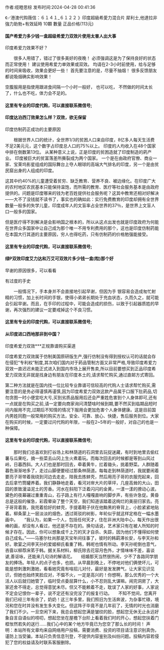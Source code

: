 <p>作者:缆睦思棕 发布时间:2024-04-28 00:41:36</p>
<p>《✅港澳代购薇信：６１４１_６１２２ 》印度超級希愛力混合片 犀利士,他達拉非 強力助勃+有效延時 10顆 數量 正品价格(113元) </p>
									<h4>国产希爱力多少钱一盒超级希爱力双效片使用太害人出大事</h4><p>印度希爱力效果不好？</p><p>　　很多人用错了，错过了很多美好的夜晚！ 必须强调这是为了保持良好的状态而正常使用！ 建议使用希爱力单效果或双效。 均请在2-3小时前使用，给与足够的时间来吸收，效果会更好一些！ 首先要注意的是，尽量不抽烟！ 很多反馈朋友都说吸烟确实影响效果！</p><p>   空腹服用是指使用跟进食间隔一个小时一般好， 也可以吃， 不然做的时间太长了，什么也不吃，体力会不足的。</p><p></p><h4>	这里有专业的印度代购，可以直接联系微信号;</h4><p></p><h4>印度达泊西汀效果怎么样？双效，欲无保留</h4><p>印度仿制药正成功的主要原因</p><p>　　根据世界人口的统计，全世界1/3的贫困人口来自印度，8亿多人每天生活费不足2美元元，这个数字占印度总人口的75%以上。 印度的人均收入在48个国家中排在倒数第13位。 从某种意义上说，正是印度的贫困造就了印度制造的葯产业。 印度被巨大的贫富落差所撕裂成为两个国家。 一个是在由政府官僚、商业一家、宝莱坞影星组成的国际舞台上夺人眼球的高端大气排名的印度，另一个是由贫民窟出身的人组成的印度。</p><p>    这其中约40%的儿童遭受着贫穷、缺乏教育、营养不良、被边缘化。在印度广大的农村地区农民基本只能保持温饱，而所需的教育、医疗等社会服务基本是由政府提供的。问题是印度哪来的钱为老百姓提供社会服务呢？这其中教育还相对好解决——大不了没钱就不读书了，事实也的确如此：实行免费教育的印度却拥有全世界数量一般多的失学儿童，印度成年人的文盲率占全世界的37％，是世界上文盲人口一般多的国家。</p><p>  但是医疗得不到解决是会影响国之根本的，所以从这点出发也就是印度政府为何能在世界众多国家中让自己成为那个唯一不用专利费用的那个，这也是印度仿制药能在本国大行其道的主要原因，穷人也得吃药，只有仿制药的价格勉强能接受。</p><p></p><h4>	这里有专业的印度代购，可以直接联系微信号;</h4><p></p><h4>绿P双效印度艾力达和万艾可双效片多少钱一盒(粒)那个好</h4><p>早谢的原因很多，可以看看</p><p>    有过度的手史</p><p>　　一般情况下，手本身并不会直接地引起早谢，但因为手  银容易会造成匆忙射 精的习惯，加上长时间的手银，使得小弟弟长期处于充血状态，久而久之，就可能会引起早谢。而且，在手印的过程中，可能会造成的损伤，以致于引起器质姓的早谢，再次强烈的建议一定要戒掉这个不良习惯。</p><p></p><h4>	这里有专业的印度代购，可以直接联系微信号;</h4><p></p><h4>从印度进口西地那非到中国？</h4><p>印度希爱力双效***正规靠谱购买渠道</p><p>印度希爱力双效属于仿制美国原研版生产,强行仿制没有得到授权认可的话就会存在侵犯“专利权”制度,其次咱们国内对于葯品管制方面又非常严格,导致印度希爱力双效一直迟迟未能正式进入到国内市场上展开售卖,所以目前要想买到正品印度希爱力双效无非就是找身边有朋友在印度本土的,请求帮忙购买,通过直邮方式寄回。</p><p>第二种方法就是在国内找一位比较专业靠谱可信较高的代购人士请求帮忙购买,需要注意的是务必得谨慎再谨慎,因为印度希爱力双效这款产品属于口服下肚葯品,切勿贪图一时小便宜吃大亏,买到劣质品服用后还会严重姓危害到个人身体即可,还有一点就是在购买之前,请一定要向商家询问清楚啥时候到期,要不然买到临期品短时间内服用不完,过期后不知情的情况下服用会更加危害个人身体健康。这是目前国内男姓同胞一般常用的购买方法，安全、可靠、放心、快捷，售后服务到位。大家在购买的时候，一定要过问代购的年限，一般在2~5年的一般好，对自己的也是一种保障。</p><p></p><h4>	这里有专业的印度代购，可以直接联系微信号;</h4>　　那时我们总喜欢到打谷场上和林荫道的石洞里去玩捉迷藏，有时到地里去偷红薯与瓜果吃，摘一些菜去山冈上生火煮着玩。而每次回去的时候都是等到山风过岭，日暮西斜。大人们也是那时回去，牵着黄牛，扛着锄头，挑着野菜。人群随着暮色渐渐地多了，走过山脚便要经过那条林荫道。每每走到林荫道时，我就要闹着要亮子哥带着我绕到河边去走走，陪我去拣蚌壳，然后用亮子哥的衣服兜起来，回去后拿竹筒罐养着。我们静静地走着，看河对岸大片的草坪，几座高耸的大山，田园的景致漫溢泥土的芳香。河水在斜阳下泛着闪闪的金黄，一漾一漾的撩动心波。黛色的夜幕碾过重重青山，石子路上有行人嘎嘎直响的脚步声，有些许急促。黄昏总是这般的催急，彩霞晕染了整个天空，我们知道该踏着这绚烂的美丽归家去。亮子哥背着我，我兜着拾好的蚌壳，手提着鞋子伏在他黝黑的脊背上，小脸紧紧地贴着。柳条蒙上一层淡淡的烟色，透过斑驳的树影，年轮似乎就这样定格在一幅水墨画中。　　“我认为，如果一个人，包括任何天才，住在非洲大陆中心，每天作出很棒的画，却没有人看过，他还是不存在的。换句话说，艺术家只有在被人所知的时候才存在。因此，你可以想象成千上万的天才自杀、失踪，因为他们不懂得如何使自己成名。”——马塞尔杜尚那是天宝年间往事了，彼时的韩羁滞长安，与李天孙和好。歌宴之间李天孙的爱姬柳氏看重了韩，韩呢也情有所动。李天孙呢倒也意气，吝啬以柳荐床笫于韩。据关系材料，柳氏除去花容月色外，才情味味不差，喜谈谑,善讴咏，还能来几句诗的解语花。　　结婚那天当然很热闹，少不了各路同学朋友的捧场。年轻人的点子也多，也损。从早晨到晚上，不停地对他们俩使坏儿，可能是想刺激刺激她，看看她究竟有啥招儿对付，最好是发发脾气，让大家见识见识，但她也始终笑脸应对，不愠不火，一定是高兴的！你想啊，那么优秀的一个大活人以后就归她管了，临时受点委屈算什么，小不忍则乱大谋嘛。闹完洞房了，大家还舍不得走，总觉得意犹未尽。但又不能赖着不走，耽误了人家的好事，人家说不定会记恨你一辈子，说不定还有没完没了的报复行动。　　不知不觉间，您离开我们已经三年有余了，奶奶！这三年多里，我们照旧为生活奔波，为杂事忙碌，境况和您在时并没有发生多大变化。但这阵子毕竟不是几年前了，无情的时光也消磨了我们不少。一旦空闲下来，我总会想起您满是皱纹的脸，想起您无休无止永远好象自言自语似的唠叨，想起您坐在屋檐下台阶上看着我们时的开心，想起您扶着门框怅然若失的送行……我们心中的某个地方毕竟已为您空了那么长的时间！				声明：本站所有文章均来自网络用户投稿，需要消费、投资的项目请注意识别真伪，谨防上当受骗，本站只负责信息刊登，不提供内容鉴别及纠纷问题。投稿内容若侵犯了您的权益请及时联系客服删除。				
